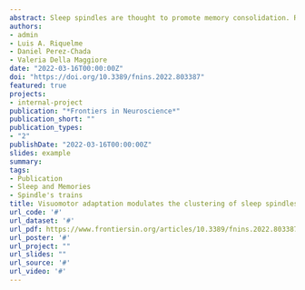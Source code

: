 ```yaml
---
abstract: Sleep spindles are thought to promote memory consolidation. Recently, we have shown that visuomotor adaptation (VMA) learning increases the density of spindles and promotes the coupling between spindles and slow oscillations, locally, with the level of spindle-SO synchrony predicting overnight memory retention. Yet, growing evidence suggests that the rhythmicity in spindle occurrence may also influence the stabilization of declarative and procedural memories. Here, we examined if VMA learning promotes the temporal organization of sleep spindles into trains. We found that VMA increased the proportion of spindles and spindle-SO couplings in trains. In agreement with our previous work, this modulation was observed over the contralateral hemisphere to the trained hand, and predicted overnight memory retention. Interestingly, spindles grouped in a cluster showed greater amplitude and duration than isolated spindles. The fact that these features increased as a function of train length, provides evidence supporting a biological advantage of this temporal arrangement. Our work opens the possibility that the periodicity of NREM oscillations may be relevant in the stabilization of procedural memories.
authors:
- admin
- Luis A. Riquelme
- Daniel Perez-Chada
- Valeria Della Maggiore
date: "2022-03-16T00:00:00Z"
doi: "https://doi.org/10.3389/fnins.2022.803387"
featured: true
projects:
- internal-project
publication: "*Frontiers in Neuroscience*"
publication_short: ""
publication_types:
- "2"
publishDate: "2022-03-16T00:00:00Z"
slides: example
summary: 
tags:
- Publication
- Sleep and Memories
- Spindle's trains
title: Visuomotor adaptation modulates the clustering of sleep spindles into trains
url_code: '#'
url_dataset: '#'
url_pdf: https://www.frontiersin.org/articles/10.3389/fnins.2022.803387/full
url_poster: '#'
url_project: ""
url_slides: ""
url_source: '#'
url_video: '#'
---
```


